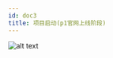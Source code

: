 ```yaml
---
id: doc3
title: 项目启动(p1官网上线阶段)
---
```


![alt text](https://storage.googleapis.com/wcu-73ed75f5-c5922c8c/wuchuweilai/%20阶段%20[技术开发]路线图%20%20Target：6月20日上线-32c7655b.png)

